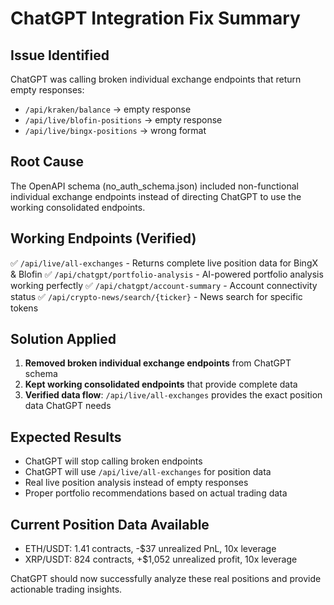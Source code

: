 # ChatGPT Integration Fix Summary

## Issue Identified
ChatGPT was calling broken individual exchange endpoints that return empty responses:
- `/api/kraken/balance` → empty response
- `/api/live/blofin-positions` → empty response  
- `/api/live/bingx-positions` → wrong format

## Root Cause
The OpenAPI schema (no_auth_schema.json) included non-functional individual exchange endpoints instead of directing ChatGPT to use the working consolidated endpoints.

## Working Endpoints (Verified)
✅ `/api/live/all-exchanges` - Returns complete live position data for BingX & Blofin
✅ `/api/chatgpt/portfolio-analysis` - AI-powered portfolio analysis working perfectly
✅ `/api/chatgpt/account-summary` - Account connectivity status
✅ `/api/crypto-news/search/{ticker}` - News search for specific tokens

## Solution Applied
1. **Removed broken individual exchange endpoints** from ChatGPT schema
2. **Kept working consolidated endpoints** that provide complete data
3. **Verified data flow**: `/api/live/all-exchanges` provides the exact position data ChatGPT needs

## Expected Results
- ChatGPT will stop calling broken endpoints
- ChatGPT will use `/api/live/all-exchanges` for position data
- Real live position analysis instead of empty responses
- Proper portfolio recommendations based on actual trading data

## Current Position Data Available
- ETH/USDT: 1.41 contracts, -$37 unrealized PnL, 10x leverage
- XRP/USDT: 824 contracts, +$1,052 unrealized profit, 10x leverage

ChatGPT should now successfully analyze these real positions and provide actionable trading insights.